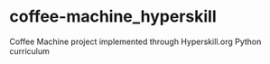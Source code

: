 # coffee-machine_hyperskill
Coffee Machine project implemented through Hyperskill.org Python curriculum
